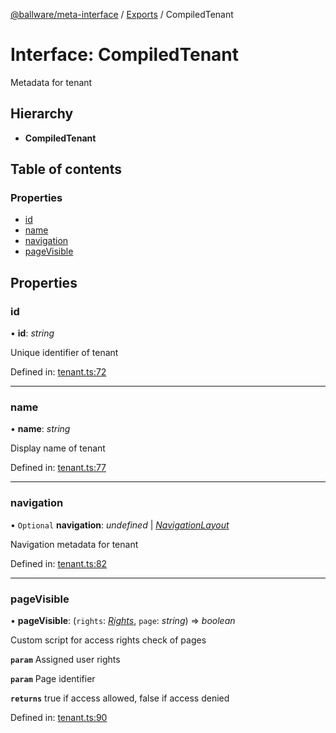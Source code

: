 [@ballware/meta-interface](../README.md) / [Exports](../modules.md) / CompiledTenant

# Interface: CompiledTenant

Metadata for tenant

## Hierarchy

* **CompiledTenant**

## Table of contents

### Properties

- [id](compiledtenant.md#id)
- [name](compiledtenant.md#name)
- [navigation](compiledtenant.md#navigation)
- [pageVisible](compiledtenant.md#pagevisible)

## Properties

### id

• **id**: *string*

Unique identifier of tenant

Defined in: [tenant.ts:72](https://github.com/frankball/ballware-meta-interface/blob/157bdb2/src/tenant.ts#L72)

___

### name

• **name**: *string*

Display name of tenant

Defined in: [tenant.ts:77](https://github.com/frankball/ballware-meta-interface/blob/157bdb2/src/tenant.ts#L77)

___

### navigation

• `Optional` **navigation**: *undefined* \| [*NavigationLayout*](navigationlayout.md)

Navigation metadata for tenant

Defined in: [tenant.ts:82](https://github.com/frankball/ballware-meta-interface/blob/157bdb2/src/tenant.ts#L82)

___

### pageVisible

• **pageVisible**: (`rights`: [*Rights*](rights.md), `page`: *string*) => *boolean*

Custom script for access rights check of pages

**`param`** Assigned user rights

**`param`** Page identifier

**`returns`** true if access allowed, false if access denied

Defined in: [tenant.ts:90](https://github.com/frankball/ballware-meta-interface/blob/157bdb2/src/tenant.ts#L90)
